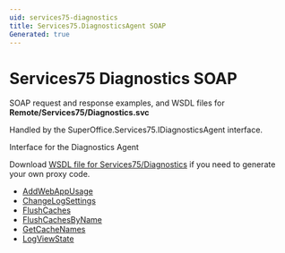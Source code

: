 ```yaml
---
uid: services75-diagnostics
title: Services75.DiagnosticsAgent SOAP
Generated: true
---
```


# Services75 Diagnostics SOAP

SOAP request and response examples, and WSDL files for **Remote/Services75/Diagnostics.svc**

Handled by the <see cref="T:SuperOffice.Services75.IDiagnosticsAgent">SuperOffice.Services75.IDiagnosticsAgent</see> interface.

Interface for the Diagnostics Agent

Download [WSDL file for Services75/Diagnostics](../Services75-Diagnostics.md) if you need to generate your own proxy code.

* [AddWebAppUsage](AddWebAppUsage.md)
* [ChangeLogSettings](ChangeLogSettings.md)
* [FlushCaches](FlushCaches.md)
* [FlushCachesByName](FlushCachesByName.md)
* [GetCacheNames](GetCacheNames.md)
* [LogViewState](LogViewState.md)
